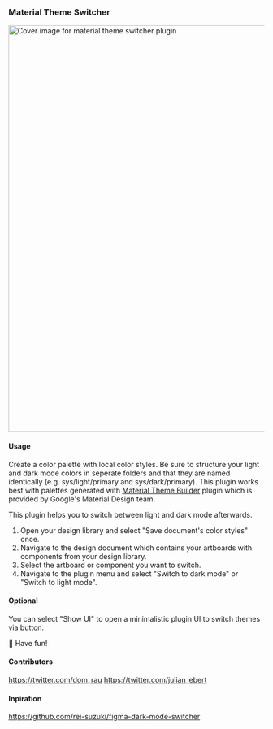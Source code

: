 ### Material Theme Switcher

<img src="./Cover.jpg" alt="Cover image for material theme switcher plugin" width="800"/>


#### Usage
Create a color palette with local color styles. Be sure to structure your light and dark mode colors in seperate folders and that they are named identically (e.g. sys/light/primary and sys/dark/primary). This plugin works best with palettes generated with [Material Theme Builder](https://www.figma.com/community/plugin/1034969338659738588/Material-Theme-Builder) plugin which is provided by Google's Material Design team.

This plugin helps you to switch between light and dark mode afterwards.

1. Open your design library and select "Save document's color styles" once.
2. Navigate to the design document which contains your artboards with components from your design library.
3. Select the artboard or component you want to switch.
4. Navigate to the plugin menu and select "Switch to dark mode" or "Switch to light mode".

#### Optional
You can select "Show UI" to open a minimalistic plugin UI to switch themes via button.

🥳 Have fun!

#### Contributors

https://twitter.com/dom_rau
https://twitter.com/julian_ebert


#### Inpiration
https://github.com/rei-suzuki/figma-dark-mode-switcher